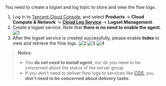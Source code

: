 
You need to create a logset and log topic to store and view the flow logs.
1. Log in to [Tencent Cloud Console](https://console.cloud.tencent.com/), and select **Products** -> **Cloud Compute & Network** -> **[Cloud Log Service](https://console.cloud.tencent.com/cls/logset)** -> **Logset Management**. 
2. Create a logset service. Note that **there is no need to enable the agent**.
![1](https://main.qcloudimg.com/raw/a73b4cf8b0a1cd0ea103a67f829ec789.png) 
3. After the logset service is created successfully, please enable **Index** to view and retrieve the flow logs.
![2](https://main.qcloudimg.com/raw/edf1d862751eb1c16f28fd1ee7dfb5cc.png)
![3](https://main.qcloudimg.com/raw/eee69cb13205e1d727948a71deb42c44.png)
![4](https://main.qcloudimg.com/raw/1e43e728dd4832c37d86cb054c8ae941.png)

>**Notes:** 
>- You **do not need to install agent**, nor do you need to be concerned about the status of the server group. 
>- If you don't need to deliver flow logs to services like [COS](https://cloud.tencent.com/document/product/436/6222), you **don't need to be concerned about delivery tasks**.




